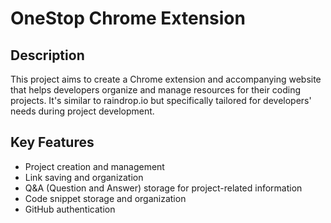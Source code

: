 # OneStop Chrome Extension

## Description

This project aims to create a Chrome extension and accompanying website that helps developers organize and manage resources for their coding projects. It's similar to raindrop.io but specifically tailored for developers' needs during project development.

## Key Features

- Project creation and management
- Link saving and organization
- Q&A (Question and Answer) storage for project-related information
- Code snippet storage and organization
- GitHub authentication
